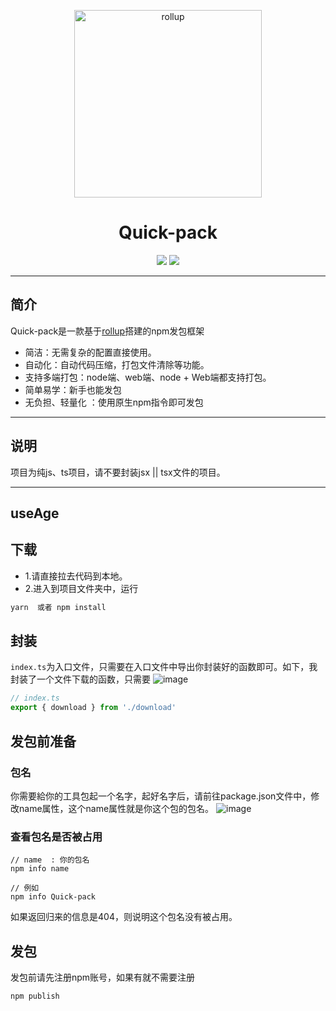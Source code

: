  <p align="center">
    <a href="https://vuejs.org" target="_blank">
        <img width="300" src="http://img-basket.laokuanggong.cn/Better/quick-pack.png" alt="rollup">
    </a>
</p>

<h1 align="center">
  Quick-pack
</h1>


<p align="center">
  <img src="https://img.shields.io/badge/Typescript-^5.1.3-blue" />
  <img src="https://img.shields.io/badge/rollup-^3.25.1-red" />
</p>

---
简介
---

Quick-pack是一款基于[rollup](https://github.com/rollup/rollup)搭建的npm发包框架
- 简洁：无需复杂的配置直接使用。
- 自动化：自动代码压缩，打包文件清除等功能。
- 支持多端打包：node端、web端、node + Web端都支持打包。
- 简单易学：新手也能发包
- 无负担、轻量化 ：使用原生npm指令即可发包

---
说明
---
项目为纯js、ts项目，请不要封装jsx || tsx文件的项目。

---
useAge
---
## 下载
- 1.请直接拉去代码到本地。
- 2.进入到项目文件夹中，运行
```bash
yarn  或者 npm install
```
## 封装
`index.ts`为入口文件，只需要在入口文件中导出你封装好的函数即可。如下，我封装了一个文件下载的函数，只需要
![image](https://github.com/Bet-ter/Better-npm-package/assets/132528863/324e5b93-ae5a-4e12-a7e5-8137f9965b21)
```ts
// index.ts
export { download } from './download'
```
## 发包前准备

### 包名
你需要給你的工具包起一个名字，起好名字后，请前往package.json文件中，修改name属性，这个name属性就是你这个包的包名。
![image](https://github.com/Bet-ter/Better-npm-package/assets/132528863/88426fb4-f9d8-4509-befb-6d6bd7af83c4)

### 查看包名是否被占用
```
// name  : 你的包名
npm info name

// 例如
npm info Quick-pack
```
如果返回归来的信息是404，则说明这个包名没有被占用。

## 发包
发包前请先注册npm账号，如果有就不需要注册
```
npm publish 
```
